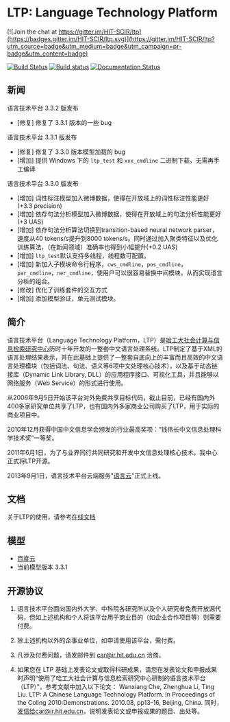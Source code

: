 # LTP: Language Technology Platform

[![Join the chat at https://gitter.im/HIT-SCIR/ltp](https://badges.gitter.im/HIT-SCIR/ltp.svg)](https://gitter.im/HIT-SCIR/ltp?utm_source=badge&utm_medium=badge&utm_campaign=pr-badge&utm_content=badge)

[![Build Status](https://travis-ci.org/HIT-SCIR/ltp.svg?branch=master)](https://travis-ci.org/HIT-SCIR/ltp) [![Build status](https://ci.appveyor.com/api/projects/status/yewlrwa7w85kghwb/branch/master?svg=true)](https://ci.appveyor.com/project/Oneplus/ltp/branch/master) [![Documentation Status](https://readthedocs.org/projects/ltp/badge/?version=latest)](https://readthedocs.org/projects/ltp/?badge=latest)

新闻
----

语言技术平台 3.3.2 版发布
* [修复] 修复了 3.3.1 版本的一些 bug

语言技术平台 3.3.1 版发布
* [修复] 修复了 3.3.0 版本模型加载的 bug
* [增加] 提供 Windows 下的 `ltp_test` 和 `xxx_cmdline` 二进制下载，无需再手工编译

语言技术平台 3.3.0 版发布
* [增加] 词性标注模型加入微博数据，使得在开放域上的词性标注性能更好(+3.3 precision)
* [增加] 依存句法分析模型加入微博数据，使得在开放域上的句法分析性能更好(+3 UAS)
* [增加] 依存句法分析算法切换到transition-based neural network parser，速度从40 tokens/s提升到8000 tokens/s。同时通过加入聚类特征以及优化训练算法，（在新闻领域）准确率也得到小幅提升(+0.2 UAS)
* [增加] `ltp_test`默认支持多线程，线程数可配置。
* [增加] 新加入子模块命令行程序，`cws_cmdline`，`pos_cmdline`，`par_cmdline`，`ner_cmdline`，使用户可以很容易替换中间模块，从而实现语言分析的组合。
* [修改] 优化了训练套件的交互方式
* [增加] 添加模型验证，单元测试模块。

简介
----

语言技术平台（Language Technology Platform，LTP）是[哈工大社会计算与信息检索研究中心](http://ir.hit.edu.cn/)历时十年开发的一整套中文语言处理系统。LTP制定了基于XML的语言处理结果表示，并在此基础上提供了一整套自底向上的丰富而且高效的中文语言处理模块（包括词法、句法、语义等6项中文处理核心技术），以及基于动态链接库（Dynamic Link Library, DLL）的应用程序接口、可视化工具，并且能够以网络服务（Web Service）的形式进行使用。

从2006年9月5日开始该平台对外免费共享目标代码，截止目前，已经有国内外400多家研究单位共享了LTP，也有国内外多家商业公司购买了LTP，用于实际的商业项目中。

2010年12月获得中国中文信息学会颁发的行业最高奖项：“钱伟长中文信息处理科学技术奖”一等奖。

2011年6月1日，为了与业界同行共同研究和开发中文信息处理核心技术，我中心正式将LTP开源。

2013年9月1日，语言技术平台云端服务"[语言云](http://ltp-cloud.com)"正式上线。

文档
---

关于LTP的使用，请参考[在线文档](http://ltp.readthedocs.org/zh_CN/latest/)

模型
---

* [百度云](http://pan.baidu.com/share/link?shareid=1988562907&uk=2738088569)
* 当前模型版本 3.3.1

开源协议
-------

1. 语言技术平台面向国内外大学、中科院各研究所以及个人研究者免费开放源代码，但如上述机构和个人将该平台用于商业目的（如企业合作项目等）则需要付费。

2. 除上述机构以外的企事业单位，如申请使用该平台，需付费。

3. 凡涉及付费问题，请发邮件到 car@ir.hit.edu.cn 洽商。

4. 如果您在 LTP 基础上发表论文或取得科研成果，请您在发表论文和申报成果时声明“使用了哈工大社会计算与信息检索研究中心研制的语言技术平台（LTP）”，参考文献中加入以下论文： Wanxiang Che, Zhenghua Li, Ting Liu. LTP: A Chinese Language Technology Platform. In Proceedings of the Coling 2010:Demonstrations. 2010.08, pp13-16, Beijing, China. 同时，发信给car@ir.hit.edu.cn，说明发表论文或申报成果的题目、出处等。
